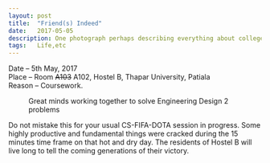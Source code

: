 ```yaml
---
layout: post
title:  "Friend(s) Indeed"
date:   2017-05-05
description: One photograph perhaps describing everything about college. First year memory.
tags:	Life,etc
---
```


Date – 5th May, 2017 <br>
Place – Room ~~A103~~ A102, Hostel B, Thapar University, Patiala <br>
Reason – Coursework.

<figure>
	<img src="{{ '/assets/img/friends-indeed.jpg' | prepend: site.baseurl }}" alt=""> 
	<figcaption>Great minds working together to solve Engineering Design 2 problems</figcaption>
</figure>

Do not mistake this for your usual CS-FIFA-DOTA session in progress. Some highly productive and fundamental things were cracked during the 15 minutes time frame on that hot and dry day. The residents of Hostel B will live long to tell the coming generations of their victory.
